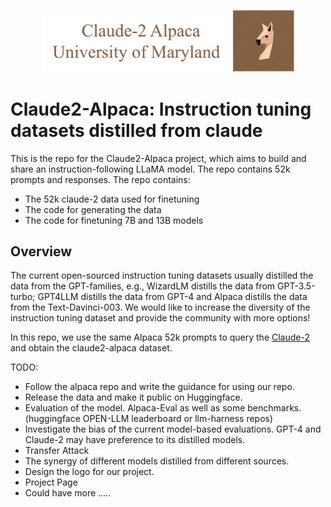 <p align="center">
<img src=images/claude-alpaca.png  width="80%" height="60%">
</p>

# Claude2-Alpaca: Instruction tuning datasets distilled from claude

This is the repo for the Claude2-Alpaca project, which aims to build and share an instruction-following LLaMA model. The repo contains 52k prompts and responses. The repo contains:
- The 52k claude-2 data used for finetuning
- The code for generating the data 
- The code for finetuning 7B and 13B models

## Overview
The current open-sourced instruction tuning datasets usually distilled the data from the GPT-families, e.g., WizardLM distills the data from GPT-3.5-turbo; GPT4LLM distills the data from GPT-4 and Alpaca distills the data from the Text-Davinci-003. We would like to increase the diversity of the instruction tuning dataset and provide the community with more options!

In this repo, we use the same Alpaca 52k prompts to query the [Claude-2](https://www.anthropic.com/index/claude-2) and obtain the claude2-alpaca dataset.

TODO: 
- Follow the alpaca repo and write the guidance for using our repo.
- Release the data and make it public on Huggingface.
- Evaluation of the model. Alpaca-Eval as well as some benchmarks. (huggingface OPEN-LLM leaderboard or llm-harness repos)
- Investigate the bias of the current model-based evaluations. GPT-4 and Claude-2 may have preference to its distilled models.
- Transfer Attack
- The synergy of different models distilled from different sources.
- Design the logo for our project.
- Project Page
- Could have more .....
